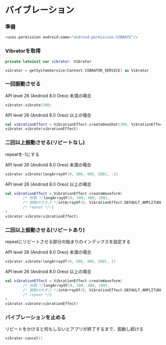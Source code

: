 # バイブレーション
### 準備

```kotlin
<uses-permission android:name="android.permission.VIBRATE"/>
```

### Vibratorを取得

```kotlin
private lateinit var vibrator: Vibrator

vibrator = getSystemService(Context.VIBRATOR_SERVICE) as Vibrator
```

### 一回振動させる

API level 26 (Android 8.0 Oreo) 未満の場合

```kotlin
vibrator.vibrate(300)
```

API level 26 (Android 8.0 Oreo) 以上の場合

```kotlin
val vibrationEffect = VibrationEffect.createOneShot(300, VibrationEffect.DEFAULT_AMPLITUDE)
vibrator.vibrate(vibrationEffect)
```

### 二回以上振動させる(リピートなし)

repeatを-1にする

API level 26 (Android 8.0 Oreo) 未満の場合

```kotlin
vibrator.vibrate(longArrayOf(0, 500, 400, 200), -1)
```

API level 26 (Android 8.0 Oreo) 以上の場合

```kotlin
val vibrationEffect = VibrationEffect.createWaveform(
        /* 秒数 */longArrayOf(0, 500, 400, 200),
        /* 振動の大きさ */intArrayOf(0, VibrationEffect.DEFAULT_AMPLITUDE, 0, VibrationEffect.DEFAULT_AMPLITUDE),
        /* repeat */-1
)
vibrator.vibrate(vibrationEffect)
```

### 二回以上振動させる(リピートあり)

repeatにリピートさせる部分の始まりのインデックスを設定する

API level 26 (Android 8.0 Oreo) 未満の場合

```kotlin
vibrator.vibrate(longArrayOf(0, 500, 400, 200), 2)
```

API level 26 (Android 8.0 Oreo) 以上の場合

```kotlin
val vibrationEffect = VibrationEffect.createWaveform(
        /* 秒数 */longArrayOf(0, 500, 400, 200),
        /* 振動の大きさ */intArrayOf(0, VibrationEffect.DEFAULT_AMPLITUDE, 0, VibrationEffect.DEFAULT_AMPLITUDE),
        /* repeat */2
)
vibrator.vibrate(vibrationEffect)
```

### バイブレーションを止める

リピートをかけると何もしないとアプリが終了するまで、振動し続ける

```kotlin
vibrator.cancel()
```